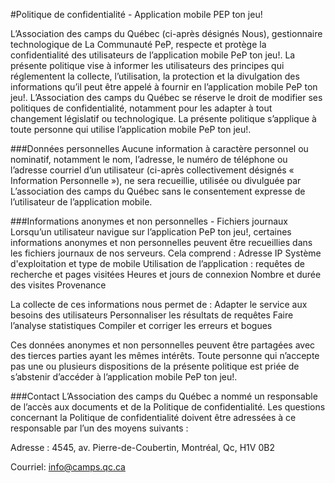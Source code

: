 #Politique de confidentialité - Application mobile PEP ton jeu!

L’Association des camps du Québec (ci-après désignés Nous), gestionnaire technologique de La Communauté PeP, respecte et protège la confidentialité des utilisateurs de l’application mobile PeP ton jeu!. La présente politique vise à informer les utilisateurs des principes qui réglementent la collecte, l’utilisation, la protection et la divulgation des informations qu’il peut être appelé à fournir en l’application mobile PeP ton jeu!.
L’Association des camps du Québec se réserve le droit de modifier ses politiques de confidentialité, notamment pour les adapter à tout changement législatif ou technologique. La présente politique s’applique à toute personne qui utilise l’application mobile PeP ton jeu!.


###Données personnelles
Aucune information à caractère personnel ou nominatif, notamment le nom, l’adresse, le numéro de téléphone ou l’adresse courriel d’un utilisateur (ci-après collectivement désignés « Information Personnelle »), ne sera recueillie, utilisée ou divulguée par L’association des camps du Québec sans le consentement expresse de l’utilisateur de l’application mobile.


###Informations anonymes et non personnelles - Fichiers journaux
Lorsqu’un utilisateur navigue sur l’application PeP ton jeu!, certaines informations anonymes et non personnelles peuvent être recueillies dans les fichiers journaux de nos serveurs. Cela comprend : 
Adresse IP
Système d'exploitation et type de mobile
Utilisation de l’application : requêtes de recherche et pages visitées 
Heures et jours de connexion
Nombre et durée des visites
Provenance 


La collecte de ces informations nous permet de :
Adapter le service aux besoins des utilisateurs 
Personnaliser les résultats de requêtes
Faire l’analyse statistiques
Compiler et corriger les erreurs et bogues


Ces données anonymes et non personnelles peuvent être partagées avec des tierces parties ayant les mêmes intérêts.
Toute personne qui n’accepte pas une ou plusieurs dispositions de la présente politique est priée de s’abstenir d’accéder à l’application mobile PeP ton jeu!.


###Contact
L’Association des camps du Québec a nommé un responsable de l’accès aux documents et de la Politique de confidentialité. Les questions concernant la Politique de confidentialité doivent être adressées à ce responsable par l’un des moyens suivants :

Adresse : 4545, av. Pierre-de-Coubertin, Montréal, Qc, H1V 0B2

Courriel: info@camps.qc.ca


 
